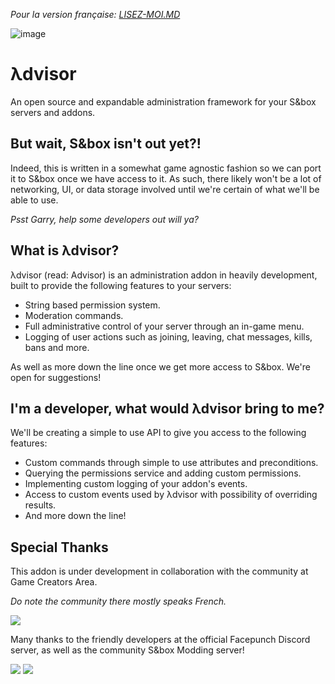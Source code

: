 *Pour la version française: [LISEZ-MOI.MD](https://github.com/game-creators-area/Advisor/blob/master/LISEZ-MOI.MD)*

![image](https://user-images.githubusercontent.com/25248023/113520130-542d8d00-9591-11eb-8104-d5abd8ecb660.png)

# λdvisor
An open source and expandable administration framework for your S&amp;box servers and addons.

## But wait, S&box isn't out yet?!

Indeed, this is written in a somewhat game agnostic fashion so we can port it to S&box once we have access to it.
As such, there likely won't be a lot of networking, UI, or data storage involved until we're certain of what we'll be able to use.

*Psst Garry, help some developers out will ya?*

## What is λdvisor?

λdvisor (read: Advisor) is an administration addon in heavily development, built to provide the following features to your servers:

- String based permission system.
- Moderation commands.
- Full administrative control of your server through an in-game menu.
- Logging of user actions such as joining, leaving, chat messages, kills, bans and more.

As well as more down the line once we get more access to S&box. We're open for suggestions!

## I'm a developer, what would λdvisor bring to me?

We'll be creating a simple to use API to give you access to the following features:

- Custom commands through simple to use attributes and preconditions.
- Querying the permissions service and adding custom permissions.
- Implementing custom logging of your addon's events.
- Access to custom events used by λdvisor with possibility of overriding results.
- And more down the line!

## Special Thanks

This addon is under development in collaboration with the community at Game Creators Area.

*Do note the community there mostly speaks French.*

[<img src="https://discordapp.com/api/guilds/223070469148901376/widget.png?style=banner1">](https://discord.gg/gca)

Many thanks to the friendly developers at the official Facepunch Discord server, as well as the community S&box Modding server!

[<img src="https://discordapp.com/api/guilds/258087425346240513/widget.png?style=banner1">](https://discord.gg/facepunch)
[<img src="https://discordapp.com/api/guilds/799738004439826463/widget.png?style=banner1">](https://discord.gg/K4Jv7G3WUw)
